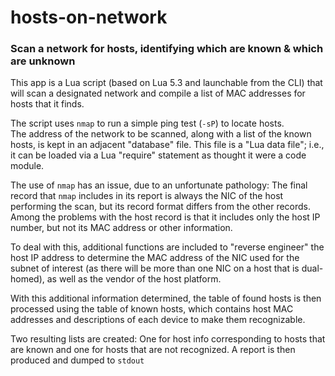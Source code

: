 # hosts-on-network
### Scan a network for hosts, identifying which are known & which are unknown

This app is a Lua script (based on Lua 5.3 and launchable from the CLI) that 
will scan a designated network and compile a list of MAC addresses for hosts 
that it finds.

The script uses `nmap` to run a simple ping test (`-sP`) to locate hosts.  
The address of the network to be scanned, along with a list of the known 
hosts, is kept in an adjacent "database" file.  This file is a "Lua data 
file"; i.e., it can be loaded via a Lua "require" statement as thought it 
were a code module.

The use of `nmap` has an issue, due to an unfortunate pathology: The final 
record that `nmap` includes in its report is always the NIC of the host 
performing the scan, but its record format differs from the other records. 
Among the problems with the host record is that it includes only the host 
IP number, but not its MAC address or other information.

To deal with this, additional functions are included to "reverse engineer" 
the host IP address to determine the MAC address of the NIC used for the 
subnet of interest (as there will be more than one NIC on a host that is 
dual-homed), as well as the vendor of the host platform.  

With this additional information determined, the table of found hosts is 
then processed using the table of known hosts, which contains host MAC 
addresses and descriptions of each device to make them recognizable.

Two resulting lists are created: One for host info corresponding to hosts
that are known and one for hosts that are not recognized.  A report is 
then produced and dumped to `stdout`
